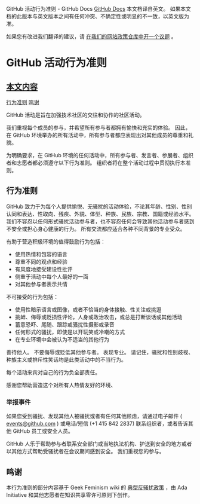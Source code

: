 GitHub 活动行为准则 - GitHub Docs
[GitHub Docs](/cn)
本文档译自英文。 如果本文档的此版本与英文版本之间有任何冲突、不确定性或明显的不一致，以英文版为准。

如果您有改进我们翻译的建议，请
[在我们的网站政策仓库中开一个议题](https://github.com/github/site-policy/issues)
。

# GitHub 活动行为准则

## [本文内容](/github/site-policy/github-event-code-of-conduct#in-this-article)
[行为准则](#code-of-conduct)
[鸣谢](#credit)

GitHub 活动是旨在加强技术社区的交往和协作的社区活动。

我们重视每个成员的参与，并希望所有参与者都拥有愉快和充实的体验。 因此，在 GitHub 环境举办的所有活动中，所有参与者都应表现出对其他成员的尊重和礼貌。

为明确要求，在 GitHub 环境的任何活动中，所有参与者、发言者、参展者、组织者和志愿者都必须遵守以下行为准则。 组织者将在整个活动过程中贯彻执行本准则。

## 行为准则

GitHub 致力于为每个人提供愉悦、无骚扰的活动体验，不论其年龄、性别、性别认同和表达、性取向、残疾、外貌、体型、种族、民族、宗教、国籍或经验水平。 我们不容忍以任何形式骚扰活动参与者，也不容忍任何会导致其他活动参与者感到不安全或担心身心健康的行为。 所有交流都应适合各种不同背景的专业受众。

有助于营造积极环境的值得鼓励行为包括：

- 使用热情和包容的语言
- 尊重不同的观点和经验
- 有风度地接受建设性批评
- 侧重于活动中每个人最好的一面
- 对其他参与者表示共情

不可接受的行为包括：

- 使用性暗示语言或图像，或者不恰当的身体接触、性关注或挑逗
- 挑衅、侮辱或贬损性评论，人身或政治攻击，或总是打断谈话或其他活动
- 蓄意恐吓、尾随、跟踪或骚扰性摄影或录音
- 任何形式的骚扰，即使是以开玩笑或冷嘲的方式
- 在专业环境中会被认为不适当的其他行为

善待他人。 不要侮辱或贬低其他参与者。 表现专业。 请记住，骚扰和性别歧视、种族主义或排斥性笑话均是此类活动中的不当行为。

每个活动来宾对自己的行为负全部责任。

感谢您帮助营造这个对所有人热情友好的环境、

### 举报事件

如果您受到骚扰、发现其他人被骚扰或者有任何其他顾虑，请通过电子邮件 (
[events@github.com](mailto:events@github.com)
) 或电话/短信 (+1 415 842 2837) 联系组织者，或者告诉其他 GitHub 员工或安全人员。

GitHub 人乐于帮助参与者联系安全部门或当地执法机构、护送到安全的地方或者以其他方式帮助受骚扰者在会议期间感到安全。 我们重视您的参与。

## 鸣谢

本行为准则的部分内容基于 Geek Feminism wiki 的
[典型反骚扰政策](https://geekfeminism.wikia.org/wiki/Conference_anti-harassment/Policy)
，由 Ada Initiative 和其他志愿者在知识共享零许可原则下创作。
